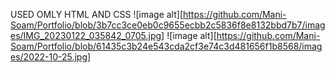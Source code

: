 USED OMLY HTML AND CSS
![image alt][https://github.com/Mani-Soam/Portfolio/blob/3b7cc3ce0eb0c9655ecbb2c5836f8e8132bbd7b7/images/IMG_20230122_035842_0705.jpg]
![image alt][https://github.com/Mani-Soam/Portfolio/blob/61435c3b24e543cda2cf3e74c3d481656f1b8568/images/2022-10-25.jpg]
